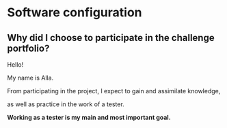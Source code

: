 # Software configuration

## Why did I choose to participate in the challenge portfolio?

Hello!

My name is Alla.

From participating in the project, I expect to gain and assimilate knowledge, 

as well as practice in the work of a tester. 

**Working as a tester is my main and most important goal.**

